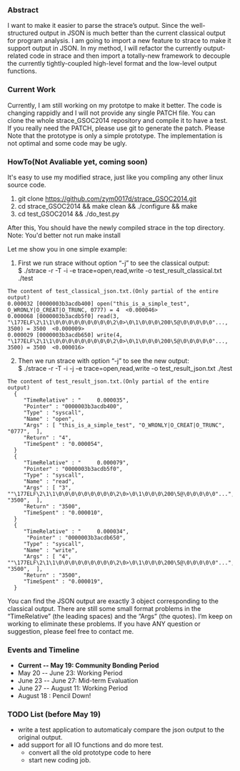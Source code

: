 ### Abstract
I want to make it easier to parse the strace’s output. Since the well-structured output in JSON is much better than the current classical output for program analysis. I am going to import a new feature to strace to make it support output in JSON. In my method, I will refactor the currently output-related code in strace and then import a totally-new framework to decouple the currently tightly-coupled high-level format and the low-level output functions.

### Current Work
Currently, I am still working on my prototpe to make it better. The code is changing rappidly and I will not provide any single PATCH file. You can clone the whole strace_GSOC2014 repository and compile it to have a test. If you really need the PATCH, please use git to generate the patch.
Please Note that the prototype is only a simple prototype. The implementation is not optimal and some code may be ugly.

### HowTo(Not Avaliable yet, coming soon)
It's easy to use my modified strace, just like you compling any other linux source code.
1. git clone https://github.com/zym0017d/strace_GSOC2014.git
2. cd strace_GSOC2014 && make clean && ./configure && make
3. cd test_GSOC2014 && ./do_test.py

After this, You should have the newly compiled strace in the top directory.  
Note: You'd better not run make install  

Let me show you in one simple example:  

1) First we run strace without option “-j” to see the classical output:  
$ ./strace  -r -T -i -e trace=open,read,write -o test_result_classical.txt ./test  

```
The content of test_classical_json.txt.(Only partial of the entire output)  
0.000032 [0000003b3acdb400] open("this_is_a_simple_test", O_WRONLY|O_CREAT|O_TRUNC, 0777) = 4  <0.000046>
0.000068 [0000003b3acdb5f0] read(3, "\177ELF\2\1\1\0\0\0\0\0\0\0\0\0\2\0>\0\1\0\0\0\200\5@\0\0\0\0\0"..., 3500) = 3500  <0.000009>
0.000029 [0000003b3acdb650] write(4, "\177ELF\2\1\1\0\0\0\0\0\0\0\0\0\2\0>\0\1\0\0\0\200\5@\0\0\0\0\0"..., 3500) = 3500  <0.000016>
```

2) Then we run strace with option “-j” to see the new output:  
$ ./strace  -r -T -i -j -e trace=open,read,write -o test_result_json.txt ./test

```
The content of test_result_json.txt.(Only partial of the entire output)  
  {
     "TimeRelative" : "     0.000035",
     "Pointer" : "0000003b3acdb400",
     "Type" : "syscall",
     "Name" : "open",
     "Args" : [ "this_is_a_simple_test", "O_WRONLY|O_CREAT|O_TRUNC", "0777",  ],
     "Return" : "4",
     "TimeSpent" : "0.000054",
  }
  {
     "TimeRelative" : "     0.000079",
     "Pointer" : "0000003b3acdb5f0",
     "Type" : "syscall",
     "Name" : "read",
     "Args" : [ "3", ""\177ELF\2\1\1\0\0\0\0\0\0\0\0\0\2\0>\0\1\0\0\0\200\5@\0\0\0\0\0"...", "3500",  ],
     "Return" : "3500",
     "TimeSpent" : "0.000010",
  }
  {
     "TimeRelative" : "     0.000034",
      "Pointer" : "0000003b3acdb650",
     "Type" : "syscall",
     "Name" : "write",
     "Args" : [ "4", ""\177ELF\2\1\1\0\0\0\0\0\0\0\0\0\2\0>\0\1\0\0\0\200\5@\0\0\0\0\0"...", "3500",  ],
     "Return" : "3500",
     "TimeSpent" : "0.000019",
  }
```  

You can find the JSON output are exactly 3 object corresponding to the classical output. There are still some small format problems in the “TimeRelative” (the leading spaces) and the “Args” (the quotes). I’m keep on working to eliminate these problems. If you have ANY question or suggestion, please feel free to contact me.

### Events and Timeline
* **Current -- May    19: Community Bonding Period**
* May 20  -- June   23: Working Period
* June 23 -- June   27: Mid-term Evaluation
* June 27 -- August 11: Working Period
* August 18           : Pencil Down!

### TODO List (before May 19)
* write a test application to automaticaly compare the json output to the original output.
* add support for all IO functions and do more test.
  * convert all the old prototype code to here
  * start new coding job.

